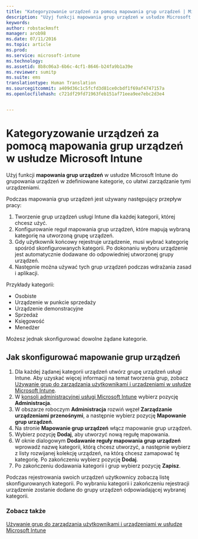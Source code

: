 ```yaml
---
title: "Kategoryzowanie urządzeń za pomocą mapowania grup urządzeń | Microsoft Intune"
description: "Użyj funkcji mapowania grup urządzeń w usłudze Microsoft Intune do grupowania urządzeń w zdefiniowane kategorie, co ułatwi zarządzanie tymi urządzeniami."
keywords: 
author: robstackmsft
manager: arob98
ms.date: 07/11/2016
ms.topic: article
ms.prod: 
ms.service: microsoft-intune
ms.technology: 
ms.assetid: 8b8c06a3-6b6c-4cf1-8646-b24fa9b1a39e
ms.reviewer: sumitp
ms.suite: ems
translationtype: Human Translation
ms.sourcegitcommit: a409d36c1c5fcfd3d81ce0cbdf1f69af4747157a
ms.openlocfilehash: c721df29fd71963feb151af71eea9ee7ebc2d3e4


---
```


# Kategoryzowanie urządzeń za pomocą mapowania grup urządzeń w usłudze Microsoft Intune
Użyj funkcji **mapowania grup urządzeń** w usłudze Microsoft Intune do grupowania urządzeń w zdefiniowane kategorie, co ułatwi zarządzanie tymi urządzeniami. 

Podczas mapowania grup urządzeń jest używany następujący przepływ pracy:
1. Tworzenie grup urządzeń usługi Intune dla każdej kategorii, której chcesz użyć.
2. Konfigurowanie reguł mapowania grup urządzeń, które mapują wybraną kategorię na utworzoną grupę urządzeń.
3. Gdy użytkownik końcowy rejestruje urządzenie, musi wybrać kategorię spośród skonfigurowanych kategorii. Po dokonaniu wyboru urządzenie jest automatycznie dodawane do odpowiedniej utworzonej grupy urządzeń.
4. Następnie można używać tych grup urządzeń podczas wdrażania zasad i aplikacji.

Przykłady kategorii:
* Osobiste
* Urządzenie w punkcie sprzedaży
* Urządzenie demonstracyjne
* Sprzedaż
* Księgowość
* Menedżer

Możesz jednak skonfigurować dowolne żądane kategorie.

## Jak skonfigurować mapowanie grup urządzeń
1. Dla każdej żądanej kategorii urządzeń utwórz grupę urządzeń usługi Intune. Aby uzyskać więcej informacji na temat tworzenia grup, zobacz [Używanie grup do zarządzania użytkownikami i urządzeniami w usłudze Microsoft Intune](use-groups-to-manage-users-and-devices-with-microsoft-intune.md).
2. W [konsoli administracyjnej usługi Microsoft Intune](https://manage.microsoft.com) wybierz pozycję **Administracja**.
3. W obszarze roboczym **Administracja** rozwiń węzeł **Zarządzanie urządzeniami przenośnymi**, a następnie wybierz pozycję **Mapowanie grup urządzeń**.
4. Na stronie **Mapowanie grup urządzeń** włącz mapowanie grup urządzeń.
5. Wybierz pozycję **Dodaj**, aby utworzyć nową regułę mapowania.
6. W oknie dialogowym **Dodawanie reguły mapowania grup urządzeń** wprowadź nazwę kategorii, którą chcesz utworzyć, a następnie wybierz z listy rozwijanej kolekcję urządzeń, na którą chcesz zamapować tę kategorię. Po zakończeniu wybierz pozycję **Dodaj**.
7. Po zakończeniu dodawania kategorii i grup wybierz pozycję **Zapisz**.

Podczas rejestrowania swoich urządzeń użytkownicy zobaczą listę skonfigurowanych kategorii. Po wybraniu kategorii i zakończeniu rejestracji urządzenie zostanie dodane do grupy urządzeń odpowiadającej wybranej kategorii.

### Zobacz także
[Używanie grup do zarządzania użytkownikami i urządzeniami w usłudze Microsoft Intune](use-groups-to-manage-users-and-devices-with-microsoft-intune.md)


<!--HONumber=Jul16_HO3-->


